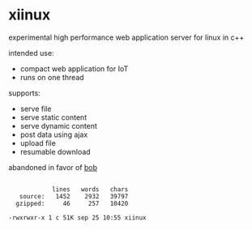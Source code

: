 # xiinux

experimental high performance web application server for linux in c++

intended use:
* compact web application for IoT
* runs on one thread

supports:
* serve file
* serve static content
* serve dynamic content
* post data using ajax
* upload file
* resumable download

abandoned in favor of [bob](https://github.com/calint/bob)

```

            lines   words   chars
   source:   1452    2932   39797
  gzipped:     46     257   10420

-rwxrwxr-x 1 c 51K sep 25 10:55 xiinux

```
